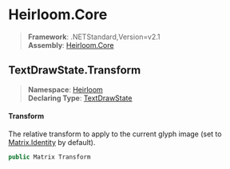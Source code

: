 # Heirloom.Core

> **Framework**: .NETStandard,Version=v2.1  
> **Assembly**: [Heirloom.Core][0]  

## TextDrawState.Transform

> **Namespace**: [Heirloom][0]  
> **Declaring Type**: [TextDrawState][1]  

#### Transform

The relative transform to apply to the current glyph image (set to [Matrix.Identity][2] by default).

```cs
public Matrix Transform
```

[0]: ../../../Heirloom.Core.md
[1]: ../TextDrawState.md
[2]: ../Matrix/Identity.md

